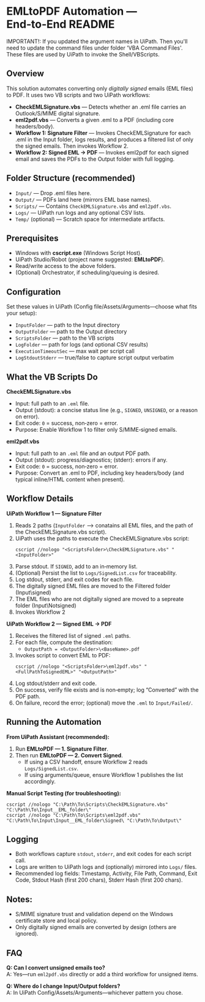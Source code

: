 EMLtoPDF Automation — End‑to‑End README
====================================

IMPORTANT!: If you updated the argument names in UiPath. Then you'll need to update the command files under folder 'VBA Command Files'. These files are used by UiPath to invoke the Shell/VBScripts. 

Overview
--------
This solution automates converting only *digitally signed* emails (EML files) to PDF. It uses two VB scripts and two UiPath workflows:

- **CheckEMLSignature.vbs** — Detects whether an .eml file carries an Outlook/S/MIME digital signature.
- **eml2pdf.vbs** — Converts a given .eml to a PDF (including core headers/body).
- **Workflow 1: Signature Filter** — Invokes CheckEMLSignature for each .eml in the Input folder, logs results, and produces a filtered list of only the signed emails. Then invokes Workflow 2.
- **Workflow 2: Signed EML → PDF** — Invokes eml2pdf for each signed email and saves the PDFs to the Output folder with full logging.

Folder Structure (recommended)
------------------------------
- `Input/` — Drop .eml files here.
- `Output/` — PDFs land here (mirrors EML base names).
- `Scripts/` — Contains `CheckEMLSignature.vbs` and `eml2pdf.vbs`.
- `Logs/` — UiPath run logs and any optional CSV lists.
- `Temp/` (optional) — Scratch space for intermediate artifacts.

Prerequisites
-------------
- Windows with **cscript.exe** (Windows Script Host).
- UiPath Studio/Robot (project name suggested: **EMLtoPDF**).
- Read/write access to the above folders.
- (Optional) Orchestrator, if scheduling/queuing is desired.

Configuration
-------------
Set these values in UiPath (Config file/Assets/Arguments—choose what fits your setup):
- `InputFolder` — path to the Input directory
- `OutputFolder` — path to the Output directory
- `ScriptsFolder` — path to the VB scripts
- `LogFolder` — path for logs (and optional CSV results)
- `ExecutionTimeoutSec` — max wait per script call
- `LogStdoutStderr` — true/false to capture script output verbatim

What the VB Scripts Do
----------------------
**CheckEMLSignature.vbs**
- Input: full path to an `.eml` file.
- Output (stdout): a concise status line (e.g., `SIGNED`, `UNSIGNED`, or a reason on error).
- Exit code: `0` = success, non‑zero = error.
- Purpose: Enable Workflow 1 to filter only S/MIME‑signed emails.

**eml2pdf.vbs**
- Input: full path to an `.eml` file and an output PDF path.
- Output (stdout): progress/diagnostics; (stderr): errors if any.
- Exit code: `0` = success, non‑zero = error.
- Purpose: Convert an .eml to PDF, including key headers/body (and typical inline/HTML content when present).

Workflow Details
----------------
**UiPath Workflow 1 — Signature Filter**
1. Reads 2 paths (`InputFolder` --> conatains all EML files, and the path of the CheckEMLSignature.vbs script).
2. UiPath uses the paths to execute the CheckEMLSignature.vbs script:
   ```
   cscript //nologo "<ScriptsFolder>\CheckEMLSignature.vbs" "<InputFolder>"
   ```
3. Parse stdout. If `SIGNED`, add to an in‑memory list.
4. (Optional) Persist the list to `Logs/SignedList.csv` for traceability.
5. Log stdout, stderr, and exit codes for each file.
6. The digitally signed EML files are moved to the Filtered folder (Input\signed)
7. The EML files who are not digitally signed are moved to a sepreate folder (Input\Notsigned)
6. Invokes Workflow 2 

**UiPath Workflow 2 — Signed EML → PDF**
1. Receives the filtered list of signed `.eml` paths.
2. For each file, compute the destination:
   - `OutputPath = <OutputFolder>\<BaseName>.pdf`
3. Invokes script to convert EML to PDF:
   ```
   cscript //nologo "<ScriptsFolder>\eml2pdf.vbs" "<FullPathToSignedEML>" "<OutputPath>"
   ```
4. Log stdout/stderr and exit code.
5. On success, verify file exists and is non‑empty; log “Converted” with the PDF path.
6. On failure, record the error; (optional) move the `.eml` to `Input/Failed/`.

Running the Automation
----------------------
**From UiPath Assistant (recommended):**
1. Run **EMLtoPDF — 1. Signature Filter**.
2. Then run **EMLtoPDF — 2. Convert Signed**.
   - If using a CSV handoff, ensure Workflow 2 reads `Logs/SignedList.csv`.
   - If using arguments/queue, ensure Workflow 1 publishes the list accordingly.

**Manual Script Testing (for troubleshooting):**
```
cscript //nologo "C:\Path\To\Scripts\CheckEMLSignature.vbs" "C:\Path\To\Input__EML_folder\"
cscript //nologo "C:\Path\To\Scripts\eml2pdf.vbs" "C:\Path\To\Input\Input__EML_folder\Signed\ "C:\Path\To\Output\"
```

Logging 
-----------------------
- Both workflows capture `stdout`, `stderr`, and exit codes for each script call.
- Logs are written to UiPath logs and (optionally) mirrored into `Logs/` files.
- Recommended log fields: Timestamp, Activity, File Path, Command, Exit Code, Stdout Hash (first 200 chars), Stderr Hash (first 200 chars).

Notes:
--------------
- S/MIME signature trust and validation depend on the Windows certificate store and local policy.
- Only digitally signed emails are converted by design (others are ignored).

FAQ
---
**Q: Can I convert unsigned emails too?**  
A: Yes—run `eml2pdf.vbs` directly or add a third workflow for unsigned items.

**Q: Where do I change Input/Output folders?**  
A: In UiPath Config/Assets/Arguments—whichever pattern you chose.


